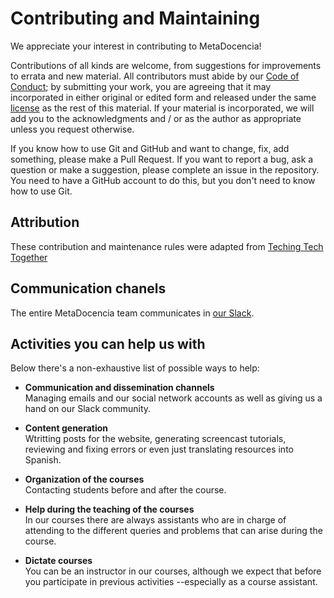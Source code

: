 # Contributing and Maintaining

We appreciate your interest in contributing to MetaDocencia!

Contributions of all kinds are welcome, from suggestions for improvements to errata and new material. All contributors must abide by our [Code of Conduct](CODE-OF-CONDUCT.md); by submitting your work, you are agreeing that it may incorporated in either original or edited form and released under the same [license](https://github.com/MetaDocencia/docs/blob/master/english/LICENCE.md) as the rest of this material. If your material is incorporated, we will add you to the acknowledgments and / or as the author as appropriate unless you request otherwise.

If you know how to use Git and GitHub and want to change, fix, add something, please make a Pull Request. If you want to report a bug, ask a question or make a suggestion, please complete an issue in the repository. You need to have a GitHub account to do this, but you don't need to know how to use Git.

## Attribution

These contribution and maintenance rules were adapted from [Teching Tech Together](http://teachtogether.tech/#s:joining-contributing)

## Communication chanels

The entire MetaDocencia team communicates in [our Slack](https://join.slack.com/t/metadocencia/shared_invite/zt-cq1hleoz-Ij2AgXKJBjg03sRuoxLhjg). 

## Activities you can help us with

Below there's a non-exhaustive list of possible ways to help:

- **Communication and dissemination channels**  
	Managing emails and our social network accounts as well as giving us a hand on our Slack community.

- **Content generation**  
	Wtritting posts for the website, generating screencast tutorials, reviewing and fixing errors or even just translating resources into Spanish.

- **Organization of the courses**  
	Contacting students before and after the course.

- **Help during the teaching of the courses**  
	In our courses there are always assistants who are in charge of attending to the different queries and problems that can arise during the course. 

- **Dictate courses**  
	You can be an instructor in our courses, although we expect that before you participate in previous activities --especially as a course assistant.

